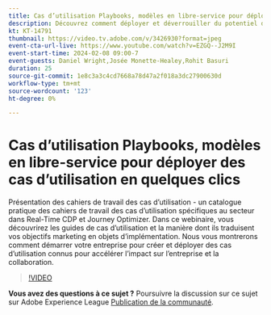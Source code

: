 ```yaml
---
title: Cas d’utilisation Playbooks, modèles en libre-service pour déployer des cas d’utilisation en quelques clics
description: Découvrez comment déployer et déverrouiller du potentiel dans Adobe Real-Time CDP et Adobe Journey Optimizer facilement des classeurs de cas d’utilisation.
kt: KT-14791
thumbnail: https://video.tv.adobe.com/v/3426930?format=jpeg
event-cta-url-live: https://www.youtube.com/watch?v=EZGQ--J2M9I
event-start-time: 2024-02-08 09:00-7
event-guests: Daniel Wright,Josée Monette-Healey,Rohit Basuri
duration: 25
source-git-commit: 1e8c3a3c4cd7668a78d47a2f018a3dc27900630d
workflow-type: tm+mt
source-wordcount: '123'
ht-degree: 0%

---
```


# Cas d’utilisation Playbooks, modèles en libre-service pour déployer des cas d’utilisation en quelques clics

Présentation des cahiers de travail des cas d’utilisation - un catalogue pratique des cahiers de travail des cas d’utilisation spécifiques au secteur dans Real-Time CDP et Journey Optimizer. Dans ce webinaire, vous découvrirez les guides de cas d’utilisation et la manière dont ils traduisent vos objectifs marketing en objets d’implémentation. Nous vous montrerons comment démarrer votre entreprise pour créer et déployer des cas d’utilisation connus pour accélérer l’impact sur l’entreprise et la collaboration.

>[!VIDEO](https://video.tv.adobe.com/v/3426930/?quality=12&learn=on)

**Vous avez des questions à ce sujet ?** Poursuivre la discussion sur ce sujet sur Adobe Experience League [Publication de la communauté](https://experienceleaguecommunities.adobe.com/t5/adobe-experience-platform/experience-league-live-post-session-discussion-use-case/m-p/651643#M488).
